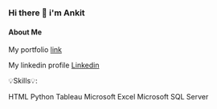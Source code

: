 ### Hi there 👋 i'm Ankit

#### About Me

My portfolio [link](https://ankit418.github.io/)

My linkedin profile [Linkedin](https://www.linkedin.com/in/ankitsharma418/)

💡Skills💡:

HTML
Python
Tableau
Microsoft Excel
Microsoft SQL Server



<!--
**ankit418/ankit418** is a ✨ _special_ ✨ repository because its `README.md` (this file) appears on your GitHub profile.

Here are some ideas to get you started:

- 🔭 I’m currently working on ...
- 🌱 I’m currently learning ...
- 👯 I’m looking to collaborate on ...
- 🤔 I’m looking for help with ...
- 💬 Ask me about ...
- 📫 How to reach me: ...
- 😄 Pronouns: ...
- ⚡ Fun fact: ...
-->
